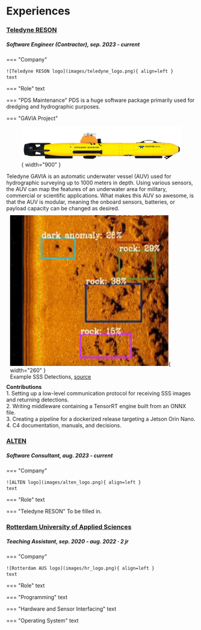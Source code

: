 # Experiences


### [**Teledyne RESON**](https://www.teledynemarine.com/reson)
##### Software Engineer (Contractor), *sep. 2023 - current*
=== "Company"

    ![Teledyne RESON logo](images/teledyne_logo.png){ align=left }
    text
    
=== "Role"
    text 

=== "PDS Maintenance"
    PDS is a huge software package primarily used for dredging and hydrographic purposes.

=== "GAVIA Project"
    <figure markdown="span">
        ![Image title](images/gavia_auv.png){ width="900" }
        <figcaption></figcaption>
    </figure>
    Teledyne GAVIA is an automatic underwater vessel (AUV) used for hydrographic surveying up to 1000 meters in depth. Using various sensors, the AUV can map the features of an underwater area for military, commercial or scientific applications. What makes this AUV so awesome, is that the AUV is modular, meaning the onboard sensors, batteries, or payload capacity can be changed as desired. 
    <figure markdown="span" style="float: right; margin: 10px">
        ![Image title](images/auv_target_detections.png){ width="260" }
        <figcaption>Example SSS Detections, [source](https://www.semanticscholar.org/paper/A-Deep-Learning-Approach-to-Target-Recognition-in-Einsidler-Dhanak/054b5e694d284eb44b92865b0f7c4178e9034911)</figcaption>
    </figure>
    <br><br>**Contributions**<br>
    1. Setting up a low-level communication protocol for receiving SSS images and returning detections.<br>
    2. Writing middleware containing a TensorRT engine built from an ONNX file.<br>
    3. Creating a pipeline for a dockerized release targeting a Jetson Orin Nano.<br>
    4. C4 documentation, manuals, and decisions.<br>

### [**ALTEN** ](https://www.alten.nl/)
##### Software Consultant, *aug. 2023 - current*
=== "Company"

    ![ALTEN logo](images/alten_logo.png){ align=left }
    text
    
=== "Role"
    text 

=== "Teledyne RESON"
    To be filled in.


### [**Rotterdam University of Applied Sciences**](https://www.rotterdamuas.com/)
##### Teaching Assistant, *sep. 2020 - aug. 2022 · 2 jr*
=== "Company"

    ![Rotterdam AUS logo](images/hr_logo.png){ align=left }
    text
    
=== "Role"
    text 

=== "Programming"
    text 

=== "Hardware and Sensor Interfacing"
    text

=== "Operating System"
    text